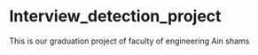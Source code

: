# Interview_detection_project
This is our graduation project of faculty of engineering Ain shams 


